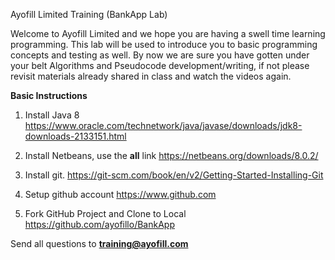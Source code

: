 Ayofill Limited Training (BankApp Lab)

Welcome to Ayofill Limited and we hope you are having a swell time learning programming. This lab will be used to introduce you to basic programming concepts and testing as well. 
By now we are sure you have gotten under your belt Algorithms and Pseudocode development/writing, if not please revisit materials already shared in class and watch the videos again.

**Basic Instructions**

1. Install Java 8  https://www.oracle.com/technetwork/java/javase/downloads/jdk8-downloads-2133151.html

2. Install Netbeans, use the **all** link https://netbeans.org/downloads/8.0.2/

3. Install git. https://git-scm.com/book/en/v2/Getting-Started-Installing-Git 

4. Setup github account https://www.github.com

5. Fork GitHub Project and Clone to Local https://github.com/ayofillo/BankApp 

Send all questions to **training@ayofill.com**